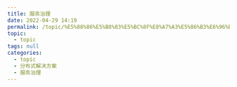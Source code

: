 ```yaml
---
title: 服务治理
date: 2022-04-29 14:19
permalink: /topic/%E5%88%86%E5%B8%83%E5%BC%8F%E8%A7%A3%E5%86%B3%E6%96%B9%E6%A1%88/%E6%9C%8D%E5%8A%A1%E6%B2%BB%E7%90%86
topic: 
  - topic
tags: null
categories: 
  - topic
  - 分布式解决方案
  - 服务治理
---
```

　　

